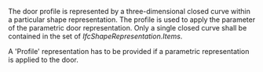 The door profile is represented by a three-dimensional closed curve within a particular shape representation. The profile is used to apply the parameter of the parametric door representation. Only a single closed curve shall be contained in the set of _IfcShapeRepresentation.Items_.

A 'Profile' representation has to be provided if a parametric representation is applied to the door.